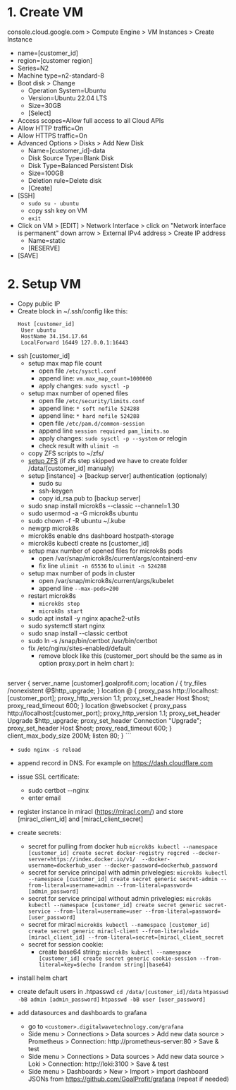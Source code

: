 # 1. Create VM

console.cloud.google.com > Compute Engine > VM Instances > Create Instance
* name=[customer_id]
* region=[customer region]
* Series=N2
* Machine type=n2-standard-8
* Boot disk > Change
  * Operation System=Ubuntu
  * Version=Ubuntu 22.04 LTS
  * Size=30GB
  * [Select]
* Access scopes=Allow full access to all Cloud APIs
* Allow HTTP traffic=On
* Allow HTTPS traffic=On
* Advanced Options > Disks > Add New Disk
  * Name=[customer_id]-data
  * Disk Source Type=Blank Disk
  * Disk Type=Balanced Persistent Disk
  * Size=100GB
  * Deletion rule=Delete disk
  * [Create]
* [SSH]
  * ```sudo su - ubuntu```
  * copy ssh key on VM
  * ```exit```
* Click on VM > [EDIT] > Network Interface > click on "Network interface is permanent" down arrow > External IPv4 address > Create IP address
  * Name=static
  * [RESERVE]
* [SAVE]

# 2. Setup VM
* Copy public IP
* Create block in ~/.ssh/config like this:
    ```
   Host [customer_id]
     User ubuntu
     HostName 34.154.17.64
     LocalForward 16449 127.0.0.1:16443
     ```
* ssh [customer_id]
  * setup max map file count
    * open file `/etc/sysctl.conf`
    * append line: `vm.max_map_count=1000000`
    * apply changes: `sudo sysctl -p`
  * setup max number of opened files
    * open file `/etc/security/limits.conf`
    * append line: `* soft nofile 524288`
    * append line: `* hard nofile 524288`
    * open file `/etc/pam.d/common-session`
    * append line `session required pam_limits.so`
    * apply changes: `sudo sysctl -p --system` or relogin
    * check result with `ulimit -n`
  * copy ZFS scripts to ~/zfs/
  * [setup ZFS](../zfs) (if zfs step skipped we have to create folder /data/[customer_id] manualy)
  * setup [instance] -> [backup server] authentication (optionaly)
    * sudo su
    * ssh-keygen
    * copy id_rsa.pub to [backup server]
  * sudo snap install microk8s --classic --channel=1.30
  * sudo usermod -a -G microk8s ubuntu
  * sudo chown -f -R ubuntu ~/.kube
  * newgrp microk8s
  * microk8s enable dns dashboard hostpath-storage
  * microk8s kubectl create ns [customer_id]
  * setup max number of opened files for microk8s pods
    * open /var/snap/microk8s/current/args/containerd-env
    * fix line `ulimit -n 65536` to `ulimit -n 524288`
  * setup max number of pods in cluster
    * open /var/snap/microk8s/current/args/kubelet
    * append line `--max-pods=200`
  * restart microk8s
    * `microk8s stop`
    * `microk8s start`
  * sudo apt install -y nginx apache2-utils
  * sudo systemctl start nginx
  * sudo snap install --classic certbot
  * sudo ln -s /snap/bin/certbot /usr/bin/certbot
  * fix /etc/nginx/sites-enabled/default
    * remove block like this (customer_port should be the same as in option proxy.port in helm chart ):
    ```
server {
  server_name [customer].goalprofit.com;
  location / {
    try_files /nonexistent @$http_upgrade;
  }
  location @ {
    proxy_pass http://localhost:[customer_port];
    proxy_http_version 1.1;
    proxy_set_header Host $host;
    proxy_read_timeout 600;
  }
  location @websocket {
    proxy_pass http://localhost:[customer_port];
    proxy_http_version 1.1;
    proxy_set_header Upgrade $http_upgrade;
    proxy_set_header Connection "Upgrade";
    proxy_set_header Host $host;
    proxy_read_timeout 600;
  }
  client_max_body_size 200M;
  listen 80;
}
    ```
  * `sudo nginx -s reload`

* append record in DNS. For example on https://dash.cloudflare.com
* issue SSL certificate:
  * sudo certbot --nginx
  * enter email
* register instance in miracl (https://miracl.com/) and store [miracl_client_id] and [miracl_client_secret]
* create secrets:
  * secret for pulling from docker hub
    `microk8s kubectl --namespace [customer_id] create secret docker-registry regcred --docker-server=https://index.docker.io/v1/  --docker-username=dockerhub_user --docker-password=dockerhub_password`
  * secret for service principal with admin privelegies:
    `microk8s kubectl --namespace [customer_id] create secret generic secret-admin --from-literal=username=admin --from-literal=password=[admin_password]`
  * secret for service principal without admin privelegies:
    `microk8s kubectl --namespace [customer_id] create secret generic secret-service --from-literal=username=user --from-literal=password=[user_password]`
  * secret for miracl
    `microk8s kubectl --namespace [customer_id] create secret generic miracl-client --from-literal=id=[miracl_client_id] --from-literal=secret=[miracl_client_secret`
  * secret for session cookie:
    * create base64 string:
      `microk8s kubectl --namespace [customer_id] create secret generic cookie-session --from-literal=key=$(echo [random string]|base64)`
* install helm chart
* create default users in .htpasswd
    `cd /data/[customer_id]/data`
    `htpasswd -bB admin [admin_password]`
    `htpasswd -bB user [user_password]`

* add datasources and dashboards to grafana
  * go to `<customer>.digitalwavetechnology.com/grafana`
  * Side menu > Connections > Data sources > Add new data source > Prometheus > Connection: http://prometheus-server:80 > Save & test
  * Side menu > Connections > Data sources > Add new data source > Loki > Connection: http://loki:3100 > Save & test
  * Side menu > Dashboards > New > Import > import dashboard JSONs from https://github.com/GoalProfit/grafana (repeat if needed)



